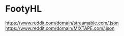 # FootyHL

https://www.reddit.com/domain/streamable.com/.json
https://www.reddit.com/domain/MIXTAPE.com/.json
